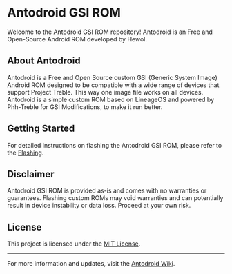 # Antodroid GSI ROM

Welcome to the Antodroid GSI ROM repository! Antodroid is an Free and Open-Source Android ROM developed by Hewol.

## About Antodroid

Antodroid is a Free and Open Source custom GSI (Generic System Image) Android ROM designed to be compatible with a wide range of devices that support Project Treble. This way one image file works on all devices. Antodroid is a simple custom ROM based on LineageOS and powered by Phh-Treble for GSI Modifications, to make it run better.


## Getting Started

For detailed instructions on flashing the Antodroid GSI ROM, please refer to the [Flashing](https://github.com/Hewol/Antodroid/wiki/flashing).

## Disclaimer

Antodroid GSI ROM is provided as-is and comes with no warranties or guarantees. Flashing custom ROMs may void warranties and can potentially result in device instability or data loss. Proceed at your own risk.

## License

This project is licensed under the [MIT License](LICENSE). 

---

For more information and updates, visit the [Antodroid Wiki](https://github.com/Hewol/Antodroid/wiki).
